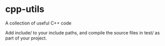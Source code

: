 cpp-utils
=========

A collection of useful C++ code

Add include/ to your include paths, and compile the source files in test/ 
as part of your project.
